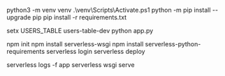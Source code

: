 python3 -m venv venv
.\venv\Scripts\Activate.ps1
python -m pip install --upgrade pip
pip install -r requirements.txt

setx USERS_TABLE users-table-dev
python app.py

npm init
npm install serverless-wsgi
npm install serverless-python-requirements
serverless login
serverless deploy

serverless logs -f app
serverless wsgi serve